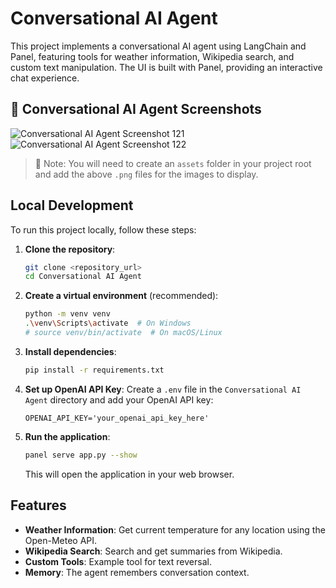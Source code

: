 # Conversational AI Agent

This project implements a conversational AI agent using LangChain and Panel, featuring tools for weather information, Wikipedia search, and custom text manipulation. The UI is built with Panel, providing an interactive chat experience.

## 💬 Conversational AI Agent Screenshots

![Conversational AI Agent Screenshot 121](./assets/screenshot_121.png)
![Conversational AI Agent Screenshot 122](./assets/screenshot_122.png)

> 📝 Note: You will need to create an `assets` folder in your project root and add the above `.png` files for the images to display.


## Local Development

To run this project locally, follow these steps:

1.  **Clone the repository**:
    ```bash
    git clone <repository_url>
    cd Conversational AI Agent
    ```

2.  **Create a virtual environment** (recommended):
    ```bash
    python -m venv venv
    .\venv\Scripts\activate  # On Windows
    # source venv/bin/activate  # On macOS/Linux
    ```

3.  **Install dependencies**:
    ```bash
    pip install -r requirements.txt
    ```

4.  **Set up OpenAI API Key**:
    Create a `.env` file in the `Conversational AI Agent` directory and add your OpenAI API key:
    ```
    OPENAI_API_KEY='your_openai_api_key_here'
    ```

5.  **Run the application**:
    ```bash
    panel serve app.py --show
    ```
    This will open the application in your web browser.

## Features

*   **Weather Information**: Get current temperature for any location using the Open-Meteo API.
*   **Wikipedia Search**: Search and get summaries from Wikipedia.
*   **Custom Tools**: Example tool for text reversal.
*   **Memory**: The agent remembers conversation context.
